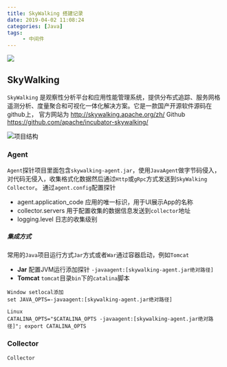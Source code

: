 ```yaml
---
title: SkyWalking 搭建记录
date: 2019-04-02 11:08:24
categories: [Java]
tags:
	 - 中间件 
---
```


![](/images/SkyWalking.jpg)


## SkyWalking 
`SkyWalking` 是观察性分析平台和应用性能管理系统，提供分布式追踪、服务网格遥测分析、度量聚合和可视化一体化解决方案。它是一款国产开源软件源码在github上，
官方网站为 http://skywalking.apache.org/zh/ Github https://github.com/apache/incubator-skywalking/

![项目结构](/images/skywalkingFile.png)
### Agent 
`Agent`探针项目里面包含`skywalking-agent.jar`，使用`JavaAgent`做字节码侵入，对代码无侵入，收集格式化数据然后通过`Http`或`gRpc`方式发送到`SkyWalking Collector`。
通过`agent.config`配置探针
- agent.application_code 应用的唯一标识，用于UI展示App的名称
- collector.servers 用于配置收集的数据信息发送到`collector`地址
- logging.level 日志的收集级别

##### 集成方式
常用的`Java`项目运行方式`Jar`方式或者`War`通过容器启动，例如`Tomcat`
- __Jar__ 配置JVM运行添加探针 `-javaagent:[skywalking-agent.jar绝对路径]`
- __Tomcat__ `tomcat`目录`bin`下的`catalina`脚本
``` shell
Window setlocal添加 
set JAVA_OPTS=-javaagent:[skywalking-agent.jar绝对路径]

Linux
CATALINA_OPTS="$CATALINA_OPTS -javaagent:[skywalking-agent.jar绝对路径]"; export CATALINA_OPTS
```

### Collector
`Collector`
